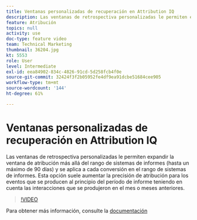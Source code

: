 ```yaml
---
title: Ventanas personalizadas de recuperación en Attribution IQ
description: Las ventanas de retrospectiva personalizadas le permiten expandir la ventana de atribución más allá del rango de sistemas de informes (hasta un máximo de 90 días) y se aplica a cada conversión en el rango de sistemas de informes. Esta opción suele aumentar la precisión de atribución para los eventos que se producen al principio del período de informe teniendo en cuenta las interacciones que se produjeron en el mes o meses anteriores.
feature: Atribución
topics: null
activity: use
doc-type: feature video
team: Technical Marketing
thumbnail: 36204.jpg
kt: 5553
role: User
level: Intermediate
exl-id: eea84902-834c-4826-91cd-5d258fcb4f0e
source-git-commit: 32424f3f2b05952fe4df9ea91dcbe51684cee905
workflow-type: tm+mt
source-wordcount: '144'
ht-degree: 61%

---
```


# Ventanas personalizadas de recuperación en Attribution IQ

Las ventanas de retrospectiva personalizadas le permiten expandir la ventana de atribución más allá del rango de sistemas de informes (hasta un máximo de 90 días) y se aplica a cada conversión en el rango de sistemas de informes. Esta opción suele aumentar la precisión de atribución para los eventos que se producen al principio del período de informe teniendo en cuenta las interacciones que se produjeron en el mes o meses anteriores.

>[!VIDEO](https://video.tv.adobe.com/v/36204/?quality=12&learn=on)

Para obtener más información, consulte la [documentación](https://docs.adobe.com/content/help/es-ES/analytics/analyze/analysis-workspace/attribution/models.html#lookback-windows)
